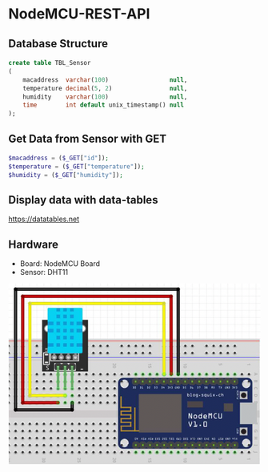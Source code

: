 # NodeMCU-REST-API

## Database Structure
```sql
create table TBL_Sensor
(
    macaddress  varchar(100)                 null,
    temperature decimal(5, 2)                null,
    humidity    varchar(100)                 null,
    time        int default unix_timestamp() null
);
```

## Get Data from Sensor with GET
```php
$macaddress = ($_GET["id"]);
$temperature = ($_GET["temperature"]);
$humidity = ($_GET["humidity"]);
```

## Display data with data-tables
https://datatables.net

## Hardware

- Board:     NodeMCU Board
- Sensor:   DHT11

![alt text](https://github.com/michifueby/NodeMCURestAPI/blob/main/NodeMCUBoardWithDHT11.png?raw=true)

